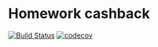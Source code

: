 # Homework cashback
[![Build Status](https://travis-ci.com/zulfat95/Homework-Cashback.svg?branch=master)](https://travis-ci.com/zulfat95/Homework-Cashback)
[![codecov](https://codecov.io/gh/zulfat95/Homework-Cashback/branch/master/graph/badge.svg)](https://codecov.io/gh/zulfat95/Homework-Cashback)